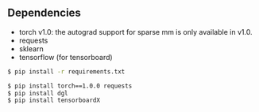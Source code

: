 Dependencies
------------
- torch v1.0: the autograd support for sparse mm is only available in v1.0.
- requests
- sklearn
- tensorflow (for tensorboard)
```bash
$ pip install -r requirements.txt
```

```bash
$ pip install torch==1.0.0 requests
$ pip install dgl
$ pip install tensorboardX
```
<!-- 
JSON configuration file:

| parameter     | description                         | type    |
|---------------|-------------------------------------|---------|
| gpu           | which GPU to use. Set -1 to use CPU | int     |
| epochs        | number of training epochs           | int     |
| num_heads     | number of hidden attention heads    | int     |
| num_out_heads | number of output attention heads    | int     |
| num_layers    | number of hidden layers             | int     |
| num_hidden    | number of hidden units              | int     |
| residual      | use residual connection             | int     |
| in_drop       | input feature dropout               | float   |
| attn_drop     | attention dropout                   | float   |
| lr            | learning rate                       | float   |
| weight_decay  | weight decay                        | float   |
| alpha         | the negative slop of leaky relu     | float   |
| fastmod       | skip re-evaluate the validation set | boolean | -->



